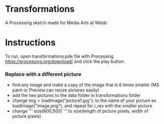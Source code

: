 # Transformations
A Processing sketch made for Media Arts at Webb
# Instructions
To run, open transformations.pde file with Processing https://processing.org/download/ and click the play button.
### Replace with a different picture
* find any image and make a copy of the image that is 6 times smaller (MS paint or Preview can resize pictures easily)
* add the two pictures to the data folder in transformations folder
* change img = loadImage("picture1.jpg"); to the name of your picture ex. loadImage("image.png"), and repeat for l_res with the smaller picture
* change '''
size(600,500)
''' to size(length of picture pixels, width of picture pixels)
